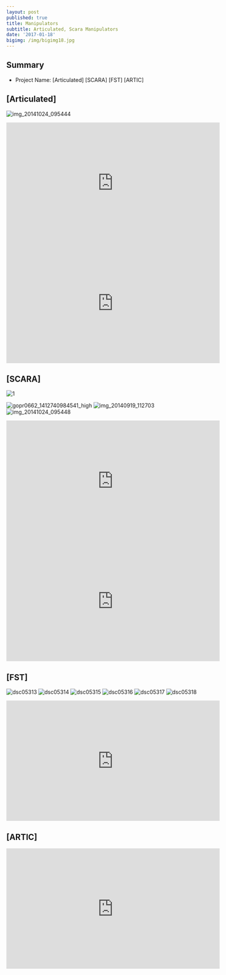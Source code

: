 ```yaml
---
layout: post
published: true
title: Manipulators
subtitle: Articulated, Scara Manipulators
date: '2017-01-18'
bigimg: /img/bigimg18.jpg
---
```


## Summary
* Project Name: [Articulated] [SCARA] [FST] [ARTIC]


## [Articulated]

![img_20141024_095444](https://cloud.githubusercontent.com/assets/12775748/22054024/1ec411cc-dd97-11e6-9226-8972ea3519f4.jpg)

<iframe width="560" height="315" src="https://www.youtube.com/embed/5hWb8-fZVZQ" frameborder="0" allowfullscreen></iframe>
<iframe width="560" height="315" src="https://www.youtube.com/embed/TujLiFo84Nw" frameborder="0" allowfullscreen></iframe>


## [SCARA]

![1](https://cloud.githubusercontent.com/assets/12775748/22054031/235f2096-dd97-11e6-9876-4da33c8c094f.png)

![gopr0662_1412740984541_high](https://cloud.githubusercontent.com/assets/12775748/22054029/231b5b2c-dd97-11e6-8f08-0d4630c32199.JPG)
![img_20140919_112703](https://cloud.githubusercontent.com/assets/12775748/22054030/233d3198-dd97-11e6-9050-135122b97abc.jpg)
![img_20141024_095448](https://cloud.githubusercontent.com/assets/12775748/22054032/235f4a8a-dd97-11e6-8e7f-0af9c090ed7f.jpg)

<iframe width="560" height="315" src="https://www.youtube.com/embed/aAiKc-duiuE" frameborder="0" allowfullscreen></iframe>
<iframe width="560" height="315" src="https://www.youtube.com/embed/Gpl4qjtYkgo" frameborder="0" allowfullscreen></iframe>


## [FST]

![dsc05313](https://cloud.githubusercontent.com/assets/12775748/22054034/2a652c50-dd97-11e6-8899-be94d79648c2.JPG)
![dsc05314](https://cloud.githubusercontent.com/assets/12775748/22054035/2a8a2dfc-dd97-11e6-91aa-0b5c5f4da796.JPG)
![dsc05315](https://cloud.githubusercontent.com/assets/12775748/22054036/2aa18768-dd97-11e6-9b24-bbbf1782e992.JPG)
![dsc05316](https://cloud.githubusercontent.com/assets/12775748/22054037/2aa873ac-dd97-11e6-9cc5-b89d34629179.JPG)
![dsc05317](https://cloud.githubusercontent.com/assets/12775748/22054038/2aa906be-dd97-11e6-944f-63cb6720aa90.JPG)
![dsc05318](https://cloud.githubusercontent.com/assets/12775748/22054039/2ab35a06-dd97-11e6-8d5d-7734f910e144.JPG)

<iframe width="560" height="315" src="https://www.youtube.com/embed/-qxyxjNXVO4" frameborder="0" allowfullscreen></iframe>


## [ARTIC]
<iframe width="560" height="315" src="https://www.youtube.com/embed/M0dMdp8--jA" frameborder="0" allowfullscreen></iframe>
